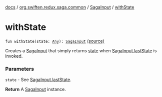 [docs](../../index.md) / [org.swiften.redux.saga.common](../index.md) / [SagaInput](index.md) / [withState](./with-state.md)

# withState

`fun withState(state: `[`Any`](https://kotlinlang.org/api/latest/jvm/stdlib/kotlin/-any/index.html)`): `[`SagaInput`](index.md) [(source)](https://github.com/protoman92/KotlinRedux/tree/master/common/common-saga/src/main/kotlin/org/swiften/redux/saga/common/CommonSaga.kt#L57)

Creates a [SagaInput](index.md) that simply returns [state](with-state.md#org.swiften.redux.saga.common.SagaInput.Companion$withState(kotlin.Any)/state) when [SagaInput.lastState](last-state.md) is invoked.

### Parameters

`state` - See [SagaInput.lastState](last-state.md).

**Return**
A [SagaInput](index.md) instance.

